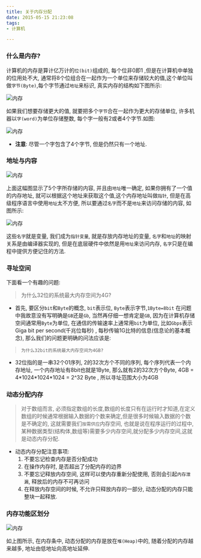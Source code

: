 ```yaml
---
title: 关于内存分配
date: 2015-05-15 21:23:08
tags:
- 计算机

---
```


### **什么是内存?**

计算机的内存是算计亿万计的`位(bit)`组成的, 每个位非0即1 ,但是在计算机中单独的位用处不大, 通常将8个位组合在一起作为一个单位来存储较大的值,这个单位叫做`字节(Byte)`,每个字节通过`地址`来标识, 真实内存的结构如下图所示:
<!--more-->
![内存](\img\关于内存分配\pointer1.JPG)
 
如果我们想要存储更大的值, 就要把多个`字节`合在一起作为更大的存储单位, 许多机器以`字(word)`为单位存储整数, 每个字一般有2或者4个字节.如图:

![内存](\img\关于内存分配\pointer2.JPG)

- **注意**: 尽管一个字包含了4个字节, 但是仍然只有一个地址.

### 地址与内容

![内存](\img\关于内存分配\pointer3.JPG)

上面这幅图显示了5个字所存储的内容, 并且由`地址`唯一确定, 如果你拥有了一个值的内存地址, 就可以根据这个地址来获取这个值,这个内存地址叫做`指针`, 但是在高级程序语言中使用`地址`太不方便, 所以要通过`名字`而不是`地址`来访问存储的内容, 如图所示:

![内存](\img\关于内存分配\pointer4.JPG)

这些`名字`就是变量, 我们成为`指针变量`, 就是存放内存地址的变量, `名字`和`地址`的映射关系是由编译器实现的, 但是在底层硬件中依然是用`地址`来访问内存, `名字`只是在编程中提供方便记住的方法.

### 寻址空间

下面看一个有趣的问题:

> 为什么32位的系统最大内存空间为4G?

- 首先, 要区分`bit`和`Byte`的概念, `bit`表示位, `Byte`表示字节,`1Byte=8bit` 在问题中我故意没有写明确是`GB`还是`Gb`, 当然再仔细一想肯定是`GB`, 因为在计算机存储空间通常用`Byte`为单位, 在通信的传输速率上通常用`bit`为单位, 比如`Gbps`表示 Giga bit per second(千兆位每秒) , 每秒传输1G比特的信息(信息论的基本概念), 那么我们的问题更明确的问法应该是:

> `为什么32bit的系统最大内存空间为4GB?`

- 32位指的是一串32个01序列, 2的32次方个不同的序列, 每个序列代表一个内存地址, 一个内存地址有8bit也就是1Byte, 那么就有2的32次方个Byte, 4GB = 4\*1024\*1024\*1024 = 2^32 Byte , 所以寻址范围大小为4GB

### 动态分配内存

> 对于数组而言, 必须指定数组的长度,数组的长度只有在运行时才知道,在定义数组的时候通常根据输入数据的个数来确定,但是很多时候输入数据的个数是不确定的, 这就需要我们`按需供应`内存空间, 也就是说在程序运行的过程中,某种数据类型(结构体,数组等)需要多少内存空间,就分配多少内存空间,这就是动态内存分配.

-   动态内存分配注意事项:
    1. 不要忘记检查内存是否分配成功
    2. 在操作内存时, 是否超出了分配内存的边界
    3. 不要忘记释放内存空间, 这样可以使内存重新分配使用, 否则会引起`内存泄漏`, 释放后的内存不可再访问
    4. 在释放内存空间的时候, 不允许只释放内存的一部分, 动态分配的内存只能整块一起释放.
    
### 内存功能区划分

![内存](\img\关于内存分配\memory.JPG)

如上图所示, 在内存条中, 动态分配的内存是放在`堆(Heap)`中的, 随着分配的内存越来越多, 地址由低地址向高地址延伸.



 





